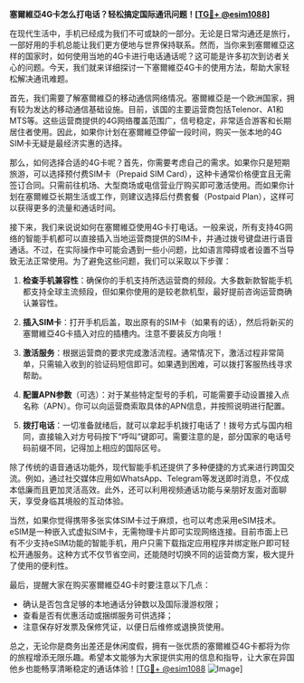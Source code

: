 **塞爾維亞4G卡怎么打电话？轻松搞定国际通讯问题！[[TG💪+ @esim1088](https://t.me/s/esim1088)]**

在现代生活中，手机已经成为我们不可或缺的一部分。无论是日常沟通还是旅行，一部好用的手机总能让我们更方便地与世界保持联系。然而，当你来到塞爾維亞这样的国家时，如何使用当地的4G卡进行电话通话呢？这可能是许多初次到访者关心的问题。今天，我们就来详细探讨一下塞爾維亞4G卡的使用方法，帮助大家轻松解决通讯难题。

首先，我们需要了解塞爾維亞的移动通信网络情况。塞爾維亞是一个欧洲国家，拥有较为发达的移动通信基础设施。目前，该国的主要运营商包括Telenor、A1和MTS等。这些运营商提供的4G网络覆盖范围广，信号稳定，非常适合游客和长期居住者使用。因此，如果你计划在塞爾維亞停留一段时间，购买一张本地的4G SIM卡无疑是最经济实惠的选择。

那么，如何选择合适的4G卡呢？首先，你需要考虑自己的需求。如果你只是短期旅游，可以选择预付费SIM卡（Prepaid SIM Card），这种卡通常价格便宜且无需签订合同。只需前往机场、大型商场或电信营业厅购买即可激活使用。而如果你计划在塞爾維亞长期生活或工作，则建议选择后付费套餐（Postpaid Plan），这样可以获得更多的流量和通话时间。

接下来，我们来说说如何在塞爾維亞使用4G卡打电话。一般来说，所有支持4G网络的智能手机都可以直接插入当地运营商提供的SIM卡，并通过拨号键盘进行语音通话。不过，在实际操作中可能会遇到一些小问题，比如语言障碍或者设置不当导致无法正常使用。为了避免这些问题，我们可以采取以下步骤：

1. **检查手机兼容性**：确保你的手机支持所选运营商的频段。大多数新款智能手机都支持全球主流频段，但如果你使用的是较老款机型，最好提前咨询运营商确认兼容性。

2. **插入SIM卡**：打开手机后盖，取出原有的SIM卡（如果有的话），然后将新买的塞爾維亞4G卡插入对应的插槽内。注意不要装反方向哦！

3. **激活服务**：根据运营商的要求完成激活流程。通常情况下，激活过程非常简单，只需输入收到的验证码短信即可。如果遇到困难，可以拨打客服热线寻求帮助。

4. **配置APN参数**（可选）：对于某些特定型号的手机，可能需要手动设置接入点名称（APN）。你可以向运营商索取具体的APN信息，并按照说明进行配置。

5. **拨打电话**：一切准备就绪后，就可以拿起手机拨打电话了！拨号方式与国内相同，直接输入对方号码按下“呼叫”键即可。需要注意的是，部分国家的电话号码前缀不同，记得加上相应的国际区号。

除了传统的语音通话功能外，现代智能手机还提供了多种便捷的方式来进行跨国交流。例如，通过社交媒体应用如WhatsApp、Telegram等发送即时消息，不仅成本低廉而且更加灵活高效。此外，还可以利用视频通话功能与亲朋好友面对面聊天，享受身临其境般的互动体验。

当然，如果你觉得携带多张实体SIM卡过于麻烦，也可以考虑采用eSIM技术。eSIM是一种嵌入式虚拟SIM卡，无需物理卡片即可实现网络连接。目前市面上已有不少支持eSIM功能的智能手机，用户只需下载指定应用程序并绑定账户即可轻松开通服务。这种方式不仅节省空间，还能随时切换不同的运营商方案，极大提升了使用的便利性。

最后，提醒大家在购买塞爾維亞4G卡时要注意以下几点：
- 确认是否包含足够的本地通话分钟数以及国际漫游权限；
- 查看是否有优惠活动或捆绑服务可供选择；
- 注意保存好发票及保修凭证，以便日后维修或退换货使用。

总之，无论你是商务出差还是休闲度假，拥有一张优质的塞爾維亞4G卡都将为你的旅程增添无限乐趣。希望本文能够为大家提供实用的信息和指导，让大家在异国他乡也能畅享清晰稳定的通话体验！[[TG💪+ @esim1088](https://t.me/s/esim1088) ![Image](https://i.postimg.cc/4NQfJmqS/Snipaste-2025-05-13-00-14-12.png)]